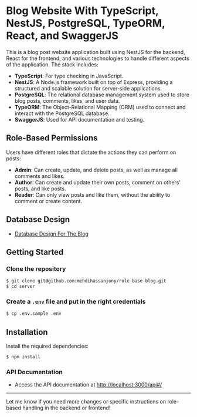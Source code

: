 # Blog Website With TypeScript, NestJS, PostgreSQL, TypeORM, React, and SwaggerJS

This is a blog post website application built using NestJS for the backend, React for the frontend, and various technologies to handle different aspects of the application. The stack includes:

- **TypeScript**: For type checking in JavaScript.
- **NestJS**: A Node.js framework built on top of Express, providing a structured and scalable solution for server-side applications.
- **PostgreSQL**: The relational database management system used to store blog posts, comments, likes, and user data.
- **TypeORM**: The Object-Relational Mapping (ORM) used to connect and interact with the PostgreSQL database.
- **SwaggerJS**: Used for API documentation and testing.

## Role-Based Permissions

Users have different roles that dictate the actions they can perform on posts:

- **Admin**: Can create, update, and delete posts, as well as manage all comments and likes.
- **Author**: Can create and update their own posts, comment on others' posts, and like posts.
- **Reader**: Can only view posts and like them, without the ability to comment or create content.

## Database Design

- [Database Design For The Blog](https://drawsql.app/teams/own-132/diagrams/blog/embed)

## Getting Started

### Clone the repository

```bash
$ git clone git@github.com:mehdihassanjony/role-base-blog.git
$ cd server
```

### Create a `.env` file and put in the right credentials

```bash
$ cp .env.sample .env
```

## Installation

Install the required dependencies:

```bash
$ npm install
```

### API Documentation

- Access the API documentation at [http://localhost:3000/api#/](http://localhost:3000/api#/)

---

Let me know if you need more changes or specific instructions on role-based handling in the backend or frontend!
